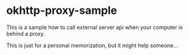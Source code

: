 # okhttp-proxy-sample

This is a sample how to call external server api when your computer is behind a proxy.

This is just for a personal memorization, but it might help someone...

